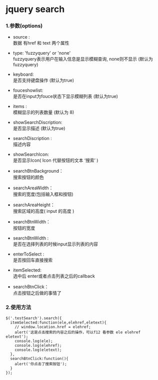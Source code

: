 jquery search
====

### 1.参数(options)

* source :<br/>
数据 有href 和 text 两个属性

* type: 'fuzzyquery' or 'none'<br/>
fuzzyquery表示用户在输入信息是显示模糊查询, none则不显示 (默认为fuzzyquery)

* keyboard:<br/>
是否支持键盘操作 (默认为true)

* fouceshowlist:<br/>
是否在input为fouce状态下显示模糊列表 (默认为true)

* items :<br/>
模糊显示的列表数量 (默认为 8)

* showSearchDiscription:<br/>
是否显示描述 (默认为true)

* searchDiscription :<br/>
描述内容

* showSearchIcon:<br/>
是否显示Icon( Icon 代替按钮的文本 ‘搜索’ )

* searchBtnBackground：<br/>
搜索按钮的颜色

* searchAreaWidth：<br/>
搜索的宽度(包括输入框和按钮)

* searchAreaHeight：<br/>
搜索区域的高度( input 的高度 )

* searchBtnWidth：<br/>
按钮的宽度

* searchBtnWidth :<br/>
是否在选择列表的时候input显示列表的内容

* enterToSelect :<br/>
是否按回车直接搜索

* itemSelected:<br/>
选中后 enter或者点击列表之后的callback

* searchBtnClick：<br/>
点击按钮之后做的事情了

### 2.使用方法


    $('.testSearch').search({
      itemSelected:function(ele,elehref,eletext){
        // window.location.href = elehref;
        alert('这是点击搜索的内容之后的操作，可以f12 看参数 ele elehref eletext');
        console.log(ele);
        console.log(elehref);
        console.log(eletext);
      },
      searchBtnClick:function(){
        alert('你点击了搜索按钮');
      }
    });
